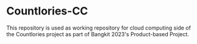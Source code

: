 # Countlories-CC

This repository is used as working repository for cloud computing side of the Countlories project as part of Bangkit 2023's Product-based Project.
